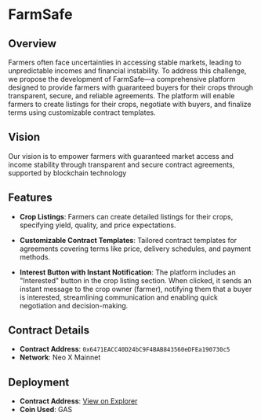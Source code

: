 
# FarmSafe

## Overview

Farmers often face uncertainties in accessing stable markets, leading to unpredictable incomes and financial instability. To address this challenge, we propose the development of FarmSafe—a comprehensive platform designed to provide farmers with guaranteed buyers for their crops through transparent, secure, and reliable agreements. The platform will enable farmers to create listings for their crops, negotiate with buyers, and finalize terms using customizable contract templates. 

## Vision

Our vision is to empower farmers with guaranteed market access and income stability through transparent and secure contract agreements, supported by blockchain technology 
## Features

- **Crop Listings**: Farmers can create detailed listings for their crops, specifying yield, quality, and price expectations.

- **Customizable Contract Templates**: Tailored contract templates for agreements covering terms like price, delivery schedules, and payment methods.

- **Interest Button with Instant Notification**: The platform includes an "Interested" button in the crop listing section. When clicked, it sends an instant message to the crop owner (farmer), notifying them that a buyer is interested, streamlining communication and enabling quick negotiation and decision-making.

## Contract Details

- **Contract Address**: `0x6471EACC40D24bC9F4BAB843560eDFEa190730c5`
- **Network**: Neo X Mainnet
## Deployment

- **Contract Address**: [View on Explorer](https://xexplorer.neo.org/address/0x6471EACC40D24bC9F4BAB843560eDFEa190730c5)
- **Coin Used**: GAS